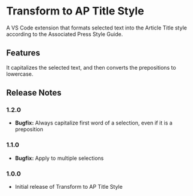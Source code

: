 # Transform to AP Title Style

A VS Code extension that formats selected text into the Article Title style according to the Associated Press Style Guide.

## Features

It capitalizes the selected text, and then converts the prepositions to lowercase.

## Release Notes

### 1.2.0

- **Bugfix:** Always capitalize first word of a selection, even if it is a preposition

### 1.1.0

- **Bugfix:** Apply to multiple selections

### 1.0.0

- Initial release of Transform to AP Title Style
